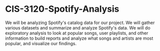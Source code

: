 # CIS-3120-Spotify-Analysis

We will be analyzing Spotify's catalog data for our project. We will gather various datasets and summarize and analyze Spotify's data. We will do exploratory analysis to look at popular songs, user playlists, and other information to build reports and analyze what songs and artists are most popular, and visualize our findings.
